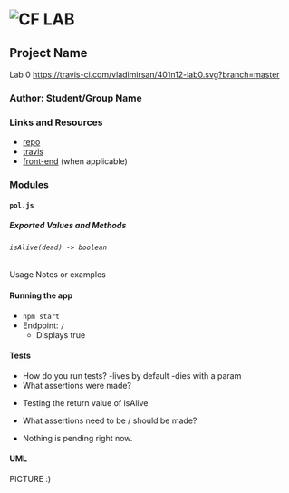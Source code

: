 ![CF](http://i.imgur.com/7v5ASc8.png) LAB
=================================================

## Project Name
Lab 0
https://travis-ci.com/vladimirsan/401n12-lab0.svg?branch=master

### Author: Student/Group Name

### Links and Resources
* [repo](https://github.com/vladimirsan/401n12-lab0)
* [travis](https://travis-ci.com/vladimirsan/401n12-lab0)
* [front-end](https://lab0-401n12.herokuapp.com/) (when applicable)


### Modules
#### `pol.js`
##### Exported Values and Methods

###### `isAlive(dead) -> boolean`
Usage Notes or examples

#### Running the app
* `npm start`
* Endpoint: `/`
  * Displays true
  
#### Tests
* How do you run tests?
  -lives by default
  -dies with a param
* What assertions were made?
 - Testing the return value of isAlive
* What assertions need to be / should be made?
 - Nothing is pending right now.

#### UML
PICTURE :)
